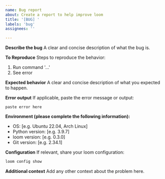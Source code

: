 ```yaml
---
name: Bug report
about: Create a report to help improve loom
title: '[BUG] '
labels: 'bug'
assignees: ''

---
```


**Describe the bug**
A clear and concise description of what the bug is.

**To Reproduce**
Steps to reproduce the behavior:
1. Run command '...'
2. See error

**Expected behavior**
A clear and concise description of what you expected to happen.

**Error output**
If applicable, paste the error message or output:
```
paste error here
```

**Environment (please complete the following information):**
- OS: [e.g. Ubuntu 22.04, Arch Linux]
- Python version: [e.g. 3.9.7]
- loom version: [e.g. 0.3.0]
- Git version: [e.g. 2.34.1]

**Configuration**
If relevant, share your loom configuration:
```bash
loom config show
```

**Additional context**
Add any other context about the problem here.
